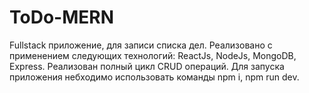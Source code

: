 # ToDo-MERN
Fullstack приложение, для записи списка дел. Реализовано с применением следующих технологий: ReactJs, NodeJs, MongoDB, Express.
Реализован полный цикл CRUD операций.
Для запуска приложения небходимо использовать команды npm i, npm run dev.
